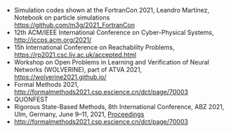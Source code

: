 - Simulation codes shown at the FortranCon 2021, Leandro Martínez, Notebook on particle simulations https://github.com/m3g/2021_FortranCon
- 12th ACM/IEEE International Conference on Cyber-Physical Systems, http://iccps.acm.org/2021/ 
- 15h International Conference on Reachability Problems, https://rp2021.csc.liv.ac.uk/accepted.html
- Workshop on Open Problems in Learning and Verification of Neural Networks (WOLVERINE), part of ATVA 2021, https://wolverine2021.github.io/
- Formal Methods 2021, http://formalmethods2021.csp.escience.cn/dct/page/70003
- QUONFEST
- Rigorous State-Based Methods, 8th International Conference, ABZ 2021, Ulm, Germany, June 9–11, 2021, [Proceedings](https://link.springer.com/book/10.1007/978-3-030-77543-8)
- http://formalmethods2021.csp.escience.cn/dct/page/70003
